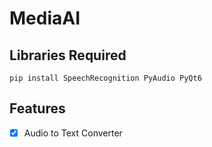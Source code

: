 # MediaAI
## Libraries Required
```pip install SpeechRecognition PyAudio PyQt6```

## Features
- [x] Audio to Text Converter
